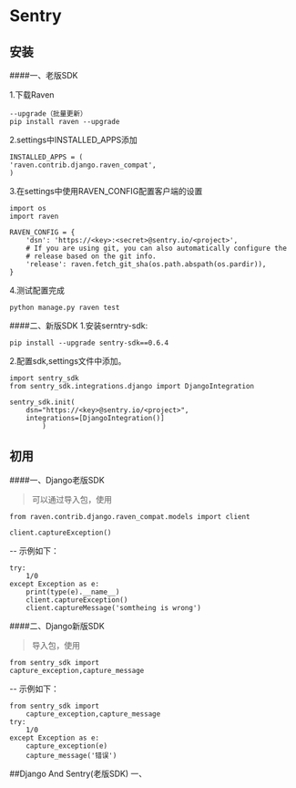 # Sentry
## 安装
####一、老版SDK

1.下载Raven
		
	--upgrade（批量更新）
	pip install raven --upgrade

2.settings中INSTALLED_APPS添加

	INSTALLED_APPS = (
    'raven.contrib.django.raven_compat',
	)

3.在settings中使用RAVEN_CONFIG配置客户端的设置

	import os
	import raven
	
	RAVEN_CONFIG = {
	    'dsn': 'https://<key>:<secret>@sentry.io/<project>',
	    # If you are using git, you can also automatically configure the
	    # release based on the git info.
	    'release': raven.fetch_git_sha(os.path.abspath(os.pardir)),
	}
4.测试配置完成
	
	python manage.py raven test
####二、新版SDK
 1.安装serntry-sdk:
	
 	pip install --upgrade sentry-sdk==0.6.4
 2.配置sdk,settings文件中添加。
 
	import sentry_sdk
	from sentry_sdk.integrations.django import DjangoIntegration
	
	sentry_sdk.init(
	    dsn="https://<key>@sentry.io/<project>",
	    integrations=[DjangoIntegration()]
			)
## 初用
####一、Django老版SDK
>可以通过导入包，使用

	from raven.contrib.django.raven_compat.models import client
	
	client.captureException()
--
示例如下：
	 
	try:
		1/0
	except Exception as e:
		print(type(e).__name__)
		client.captureException()
		client.captureMessage('somtheing is wrong')

####二、Django新版SDK
>导入包，使用

	from sentry_sdk import   
	capture_exception,capture_message
--
示例如下：
    
    from sentry_sdk import
     	capture_exception,capture_message
	try:
	    1/0
    except Exception as e:
	    capture_exception(e)
	    capture_message('错误')
##Django And Sentry(老版SDK)
一、